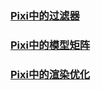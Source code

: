 ### [Pixi中的过滤器](./Pixi中的过滤器.md)
### [Pixi中的模型矩阵](./Pixi中的模型矩阵.md)
### [Pixi中的渲染优化](./Pixi中的渲染优化.md)
